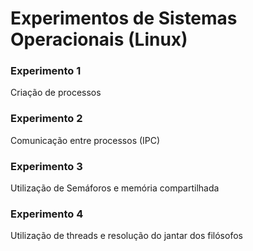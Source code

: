 # Experimentos de Sistemas Operacionais (Linux)

### Experimento 1
Criação de processos

### Experimento 2
Comunicação entre processos (IPC)

### Experimento 3
Utilização de Semáforos e memória compartilhada

### Experimento 4
Utilização de threads e resolução do jantar dos filósofos
